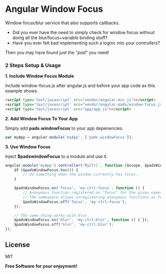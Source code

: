 # Angular Window Focus
Window focus/blur service that also supports callbacks.

- Did you ever have the need to simply check for window focus without doing all the blur/focus+variable binding stuff?
- Have you ever felt bad implementing such a loginc into your controllers?

Then you may have found just the *"pad"* you need!

### 2 Steps Setup & Usage

**1. Include Window Focus Module**

Include window-focus.js after angular.js and before your app code as this example shows.

```html
<script type='text/javascript' src="vendor/angular.min.js"></script>
<script type='text/javascript' src="vendor/angular-pads/window-focus.js"></script>
<script type='text/javascript' src="app/app.js"></script>
```

**2. Add Window Focus To Your App**

Simply add **pads.windowFocus** to your app depenencies.

```js
var myApp = angular.module('myApp', ['pads.windowFocus']);
```

**3. Use Window Focus**

Inject **$padswindowFocus** to a module and use it.

```js
angular.module('myApp').controller('MyCtrl', function ($scope, $padsWindowFocus) {
    if ($padsWindowFocus.has()) {
        // Do something when the window currently has focus.
    }

    $padsWindowFocus.on('focus', 'my-ctrl:focus', function () {
        // Anonymous function registered on "focus" for the given namespace.
        // The namespace allows unregistering anonymous functions as follows.
        $padsWindowFocus.off('focus', 'my-ctrl:focus');
    });

    // The same thing works with blur.
    $padsWindowFocus.on('blur', 'my-ctrl:blur', function () { });
    $padsWindowFocus.off('blur', 'my-ctrl:blur');
});
```

License
----

MIT


**Free Software for your enjoyment!**